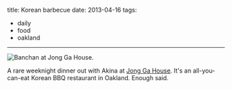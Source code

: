 title: Korean barbecue
date: 2013-04-16
tags:
- daily
- food
- oakland
---

![Banchan at Jong Ga House.](https://dl.dropbox.com/u/4291520/journal-images/jong-ga-house.jpg)

A rare weeknight dinner out with Akina at [Jong Ga House](http://www.jonggahouse.com/). It's an all-you-can-eat Korean BBQ restaurant in Oakland. Enough said.
